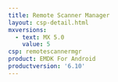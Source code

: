 ```yaml
---
title: Remote Scanner Manager
layout: csp-detail.html
mxversions:
  - text: MX 5.0
    value: 5
csp: remotescannermgr
product: EMDK For Android
productversion: '6.10'
---
```


















